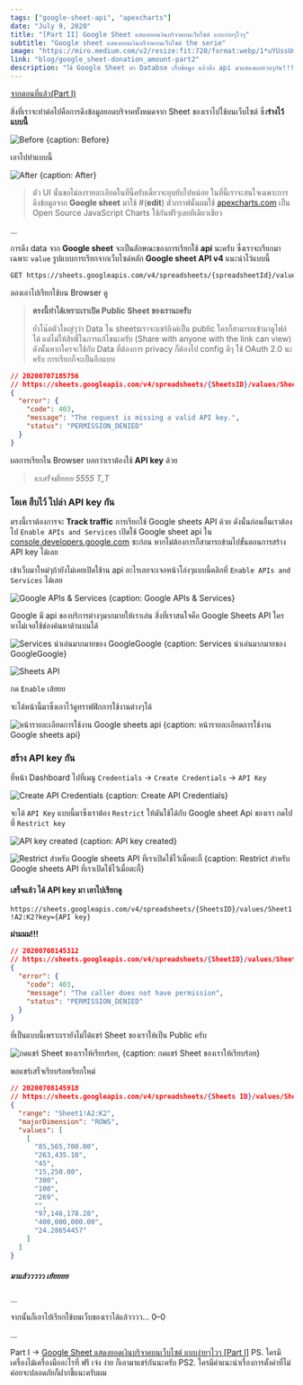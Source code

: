 ```yaml
---
tags: ["google-sheet-api", "apexcharts"]
date: "July 9, 2020"
title: "[Part II] Google Sheet แสดงยอดเงินบริจาคบนเว็บไซต์ แบบง่ายๆไวๆ"
subtitle: "Google sheet แสดงยอดเงินบริจาคบนเว็บไซต์ the serie"
image: "https://miro.medium.com/v2/resize:fit:720/format:webp/1*uYUssUmqDYtQZb833sm9Kg.png"
link: "blog/google_sheet-donation_amount-part2"
description: "ใช้ Google Sheet ทำ Databse เก็บข้อมูล แล้วดึง api มาแสดงผลสวยๆกัน!!! ภาค 2"
---
```


[จากตอนที่แล้ว(Part I)](/blog/google_sheet-donation_amount-part1)

สิ่งที่เราจะทำต่อไปคือการดึงข้อมูลยอดบริจาคทั้งหมดจาก Sheet ของเราไปใช้บนเว็บไซต์ ซึ่ง**ร่างไว้แบบนี้**

![Before {caption: Before}](https://cdn-images-1.medium.com/max/800/1*5MgFnE99GHp8V7zaWRb8HA.jpeg)

เอาไปทำแบบนี้

![After {caption: After}](https://cdn-images-1.medium.com/max/800/1*uYUssUmqDYtQZb833sm9Kg.png)

> ตัว UI นั้นขอไม่ลงรายละเอียดในที่นี้ครับเดี๋ยวจะยุบยับไปหน่อย ในที่นี้เราจะสนใจเฉพาะการดึงข้อมูลจาก **Google sheet** มาใช้
> #(**edit**) ตัวกราฟนั้นผมใช้ [apexcharts.com](https://apexcharts.com/) เป็น Open Source JavaScript Charts ใช้กันฟรีๆเลยทีเดียวเชียว

...

การดึง data จาก **Google sheet** จะเป็นลักษณะของการเรียกใช้ **api** นะครับ ซึ่งเราจะเรียกมาเฉพาะ `value`
รูปแบบการเรียกจากเว็บไซด์หลัก **Google sheet API v4** แนะนำไว้แบบนี้

```bash
GET https://sheets.googleapis.com/v4/spreadsheets/{spreadsheetId}/values/{range}
```

ลองเอาไปเรียกใช้บน Browser ดู

> **ตรงนี้ทำได้เพราะเราเปิด Public Sheet ของเรานะครับ**
>
> ย้ำโน๊ตตัวใหญ่ๆว่า Data ใน sheetsเราจะแชร์ลิงค์เป็น public ใครก็สามารถเข้ามาดูไฟล์ได้ แต่ไม่ให้สิทธิ์ในการแก้ไขนะครับ (Share with anyone with the link can view) ดังนั้นหากใครจะใช้กับ Data ที่ต้องการ privacy ก็ต้องไป config ดีๆ ใช้ OAuth 2.0 นะครับ การเรียกก็จะเป็นอีกแบบ

```json
// 20200707185756
// https://sheets.googleapis.com/v4/spreadsheets/{SheetsID}/values/Sheet1!A2:K2
{
  "error": {
    "code": 403,
    "message": "The request is missing a valid API key.",
    "status": "PERMISSION_DENIED"
  }
}
```

ผลการเรียกใน Browser บอกว่าเราต้องใช้ **API key** ด้วย

> _จะเสร็จมั้ยยยย 5555 T_T_

### โอเค ฮึบไว้ ไปล่า API key กัน

ตรงนี้เราต้องการจะ **Track traffic** การเรียกใช้ Google sheets API ด้วย
ดังนั้นก่อนอื่นเราต้องไป `Enable APIs and Services` เปิดใช้ Google sheet api ใน [console.developers.google.com](https://console.cloud.google.com/) ซะก่อน หากไม่ต้องการก็สามารถข้ามไปขั้นตอนการสร้าง API key ได้เลย

เข้าเว็บมาใหม่ๆถ้ายังไม่เคยเปิดใช้าน api อะไรเลยจะเจอหน้าโล่งๆแบบนี้คลิกที่ `Enable APIs and Services` ได้เลย

![Google APIs & Services {caption: Google APIs & Services}](https://cdn-images-1.medium.com/max/800/1*YJmboExGCmg2tyzvBolgbw.png)

Google มี api ของบริการต่างๆมากมายให้เราเล่น สิ่งที่เราสนใจคือ Google Sheets API ใครหาไม่เจอใช้ช่องค้นหาด้านบนได้

![Services น่าเล่นมากมายของ GoogleGoogle {caption: Services น่าเล่นมากมายของ GoogleGoogle}](https://cdn-images-1.medium.com/max/800/1*SWcTD7pjY0i2Bg9oaj-FBw.png)

![Sheets API](https://cdn-images-1.medium.com/max/800/1*kBNTbwP3esq8iT8wKoRmTA.png)

กด `Enable` เล้ยยย

จะได้หน้านี้มาซึ่งเอาไว้ดูทราฟฟิกการใช้งานต่างๆได้

![หน้ารายละเอียดการใช้งาน Google sheets api {caption: หน้ารายละเอียดการใช้งาน Google sheets api}](https://cdn-images-1.medium.com/max/800/1*eAmc8KGLUwhBEBuYNGEYfA.png)

### สร้าง API key กัน

ที่หน้า Dashboard ไปที่เมนู `Credentials` → `Create Credentials` → `API Key`

![Create API Credentials {caption: Create API Credentials}](https://cdn-images-1.medium.com/max/800/1*BMO6cUk4mnlcW6UCneKJQQ.png)

จะได้ `API Key` แบบนี้มาซึ่งเราต้อง `Restrict` ให้มันใช้ได้กับ Google sheet Api ของเรา กดไปที่ `Restrict key`

![API key created {caption: API key created}](https://cdn-images-1.medium.com/max/800/1*QkQZ0ztcEe87MXDV8Grc2A.png)

![Restrict สำหรับ Google sheets API ที่เราเปิดใช้ไว้เมื่อตะกี้ {caption: Restrict สำหรับ Google sheets API ที่เราเปิดใช้ไว้เมื่อตะกี้}](https://cdn-images-1.medium.com/max/800/1*ktc1GL-seztHCEsnGVstyQ.png)

#### เสร็จแล้ว ได้ API key มา เอาไปเรียกดู

`https://sheets.googleapis.com/v4/spreadsheets/{SheetsID}/values/Sheet1!A2:K2?key={API key}`

**ผ่ามมม!!!**

```json
// 20200708145312
// https://sheets.googleapis.com/v4/spreadsheets/{SheetID}/values/Sheet1!A2:K2?key={API key}
{
  "error": {
    "code": 403,
    "message": "The caller does not have permission",
    "status": "PERMISSION_DENIED"
  }
}
```

ที่เป็นแบบนี้เพราะเรายังไม่ได้แชร์ Sheet ของเราให้เป็น Public ครับ

![กดแชร์ Sheet ของเราให้เรียบร้อย, {caption: กดแชร์ Sheet ของเราให้เรียบร้อย}](https://cdn-images-1.medium.com/max/800/1*OovfGXDW22qPhS30fX3prQ.png)

พอแชร์เสร็จเรียบร้อยเรียกใหม่

```json
// 20200708145918
// https://sheets.googleapis.com/v4/spreadsheets/{Sheets ID}/values/Sheet1!A2:K2?key={API key}
{
  "range": "Sheet1!A2:K2",
  "majorDimension": "ROWS",
  "values": [
    [
      "85,565,700.00",
      "263,435.10",
      "45",
      "15,250.00",
      "300",
      "100",
      "269",
      "",
      "97,146,178.28",
      "400,000,000.00",
      "24.28654457"
    ]
  ]
}
```

##### มาแล้ววววว เย้ยยยย

...

จากนั้นก็เอาไปเรียกใช้บนเว็บของเราได้แล้วววว… 0–0

...

Part I → [Google Sheet แสดงยอดเงินบริจาคบนเว็บไซต์ แบบง่ายๆไวๆ [Part I]](/blog/google_sheet-donation_amount-part1)
PS. ใครมีเครื่องไม้เครื่องมืออะไรที่ ฟรี เจ๋ง ง่าย ก็เอามาแชร์กันนะครับ
PS2. ใครมีคำแนะนำเรื่องการตั้งค่าที่ไม่ค่อยจะปลอดภัยก็ฝากชี้แนะครับผม
